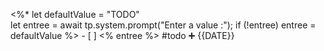  <%*
let defaultValue = "TODO"  
let entree = await tp.system.prompt("Enter a value :");
if (!entree) entree = defaultValue
%>   - [ ] <% entree %>  #todo  ➕ {{DATE}} 